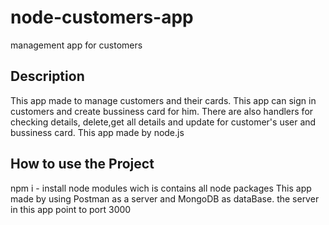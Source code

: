 # node-customers-app
management app for customers


## Description

This app made to manage customers and their cards.
This app can sign in customers and create bussiness card for him.
There are also handlers for checking details, delete,get all details and update for customer's user and bussiness card.
This app made by node.js

 

## How to use the Project
npm i - install node modules wich is contains all node packages
This app made by using Postman as a server and MongoDB as dataBase.
the server in this app point to port 3000 


